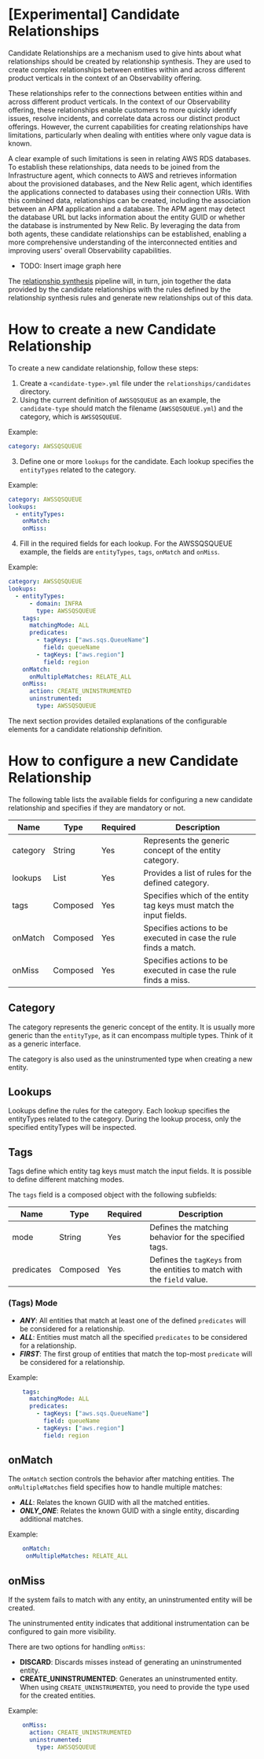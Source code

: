 # [Experimental] Candidate Relationships

Candidate Relationships are a mechanism used to give hints about what relationships should be created by relationship synthesis. 
They are used to create complex relationships between entities within and across different product verticals in the context of an Observability offering.

These relationships refer to the connections between entities within and across different product verticals. 
In the context of our Observability offering, these relationships enable customers to more quickly identify issues, 
resolve incidents, and correlate data across our distinct product offerings. 
However, the current capabilities for creating relationships have limitations, 
particularly when dealing with entities where only vague data is known.

A clear example of such limitations is seen in relating AWS RDS databases. 
To establish these relationships, data needs to be joined from the Infrastructure agent, 
which connects to AWS and retrieves information about the provisioned databases, and the New Relic agent, 
which identifies the applications connected to databases using their connection URIs. 
With this combined data, relationships can be created, including the association between an APM application and a database. 
The APM agent may detect the database URL but lacks information about the entity GUID or whether the database is instrumented by New Relic. 
By leveraging the data from both agents, these candidate relationships can be established, 
enabling a more comprehensive understanding of the interconnected entities and improving users' overall Observability capabilities.

* TODO: Insert image graph here

The [relationship synthesis](relationship_synthesis.md) pipeline will, in turn, join together the data provided by the candidate relationships 
with the rules defined by the relationship synthesis rules and generate new relationships out of this data.

# How to create a new Candidate Relationship

To create a new candidate relationship, follow these steps:

1. Create a `<candidate-type>.yml` file under the `relationships/candidates` directory.
2. Using the current definition of `AWSSQSQUEUE` as an example, the `candidate-type` should match the
filename (`AWSSQSQUEUE.yml`) and the category, which is `AWSSQSQUEUE`.

Example:

```yaml
category: AWSSQSQUEUE
```

3. Define one or more `lookups` for the candidate. Each lookup specifies the `entityTypes` related to the category.

Example:

```yaml
category: AWSSQSQUEUE
lookups:
  - entityTypes:
    onMatch:
    onMiss:
```

4. Fill in the required fields for each lookup. For the AWSSQSQUEUE example, the fields are `entityTypes`, `tags`, `onMatch` and `onMiss`.

Example:

```yaml
category: AWSSQSQUEUE
lookups:
  - entityTypes:
      - domain: INFRA
        type: AWSSQSQUEUE
    tags:
      matchingMode: ALL
      predicates:
        - tagKeys: ["aws.sqs.QueueName"]
          field: queueName
        - tagKeys: ["aws.region"]
          field: region
    onMatch:
      onMultipleMatches: RELATE_ALL
    onMiss:
      action: CREATE_UNINSTRUMENTED
      uninstrumented:
        type: AWSSQSQUEUE
```

The next section provides detailed explanations of the configurable elements for a candidate relationship definition.

# How to configure a new Candidate Relationship

The following table lists the available fields for configuring a new candidate relationship and specifies if they are mandatory or not.

| **Name** | **Type** | **Required** | **Description**                                                     |
|----------|----------|-------------|---------------------------------------------------------------------|
| category | String   | Yes         | Represents the generic concept of the entity category.              |
| lookups  | List     | Yes         | Provides a list of rules for the defined category.                  |
| tags     | Composed | Yes         | Specifies which of the entity tag keys must match the input fields. |
| onMatch  | Composed | Yes         | Specifies actions to be executed in case the rule finds a match.    |
| onMiss   | Composed | Yes         | Specifies actions to be executed in case the rule finds a miss.     |

## Category

The category represents the generic concept of the entity. It is usually more generic than the `entityType`, 
as it can encompass multiple types. Think of it as a generic interface.

The category is also used as the uninstrumented type when creating a new entity.

## Lookups

Lookups define the rules for the category. Each lookup specifies the entityTypes related to the category.
During the lookup process, only the specified entityTypes will be inspected.

## Tags

Tags define which entity tag keys must match the input fields. It is possible to define different matching modes.

The `tags` field is a composed object with the following subfields:

| **Name**   | **Type** | **Required** | **Description**                                                         |
|------------|----------|-------------|--------------------------------------------------------------------------|
| mode       | String   | Yes         | Defines the matching behavior for the specified tags.                    |
| predicates | Composed | Yes         | Defines the `tagKeys` from the entities to match with the `field` value. |

### (Tags) Mode

* ***ANY***: All entities that match at least one of the defined `predicates` will be considered for a relationship.
* ***ALL***: Entities must match all the specified `predicates` to be considered for a relationship.
* ***FIRST***: The first group of entities that match the top-most `predicate` will be considered for a relationship.

Example:
```yaml
    tags:
      matchingMode: ALL
      predicates:
        - tagKeys: ["aws.sqs.QueueName"]
          field: queueName
        - tagKeys: ["aws.region"]
          field: region
```

## onMatch

The `onMatch` section controls the behavior after matching entities. The `onMultipleMatches` field specifies how to handle multiple matches:

* ***ALL***: Relates the known GUID with all the matched entities.
* ***ONLY_ONE***: Relates the known GUID with a single entity, discarding additional matches.

Example:
```yaml
    onMatch:
     onMultipleMatches: RELATE_ALL
```

## onMiss

If the system fails to match with any entity, an uninstrumented entity will be created.

The uninstrumented entity indicates that additional instrumentation can be configured to gain more visibility.

There are two options for handling `onMiss`:

* **DISCARD**: Discards misses instead of generating an uninstrumented entity.
* **CREATE_UNINSTRUMENTED**: Generates an uninstrumented entity.
When using `CREATE_UNINSTRUMENTED`, you need to provide the type used for the created entities.

Example:
```yaml
    onMiss:
      action: CREATE_UNINSTRUMENTED
      uninstrumented:
        type: AWSSQSQUEUE
```